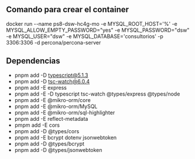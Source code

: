 ## Comando para crear el container
 
 docker run --name ps8-dsw-hc4g-mo -e MYSQL_ROOT_HOST='%' -e MYSQL_ALLOW_EMPTY_PASSWORD="yes" -e MYSQL_PASSWORD="dsw" -e MYSQL_USER="dsw" -e MYSQL_DATABASE='consultorios'
 -p 3306:3306 -d percona/percona-server

## Dependencias
* pnpm add -D typescript@5.1.3
* pnpm add -D tsc-watch@6.0.4
* pnpm add -E express
* pnpm add -E -D typescript tsc-watch @types/express @types/node
* pnpm add -E @mikro-orm/core
* pnpm add -E @mikro-orm/MySQL
* pnpm add -E @mikro-orm/sql-highlighter
* pnpm add -E reflect-metadata
* pmpm add -E cors
* pnpm add -D @types/cors
* pnpm add -E bcrypt dotenv jsonwebtoken
* pnpm add -D @types/bcrypt
* pnpm add -D @types/jsonwebtoken
